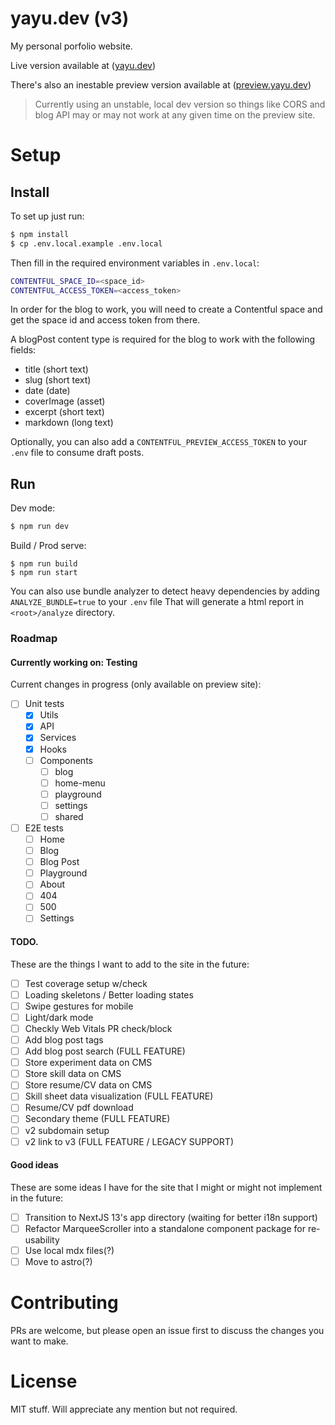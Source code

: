 # yayu.dev (v3)

My personal porfolio website.

Live version available at ([yayu.dev](https://yayu.dev))

There's also an inestable preview version available at ([preview.yayu.dev](https://preview.yayu.dev))

> Currently using an unstable, local dev version so things like CORS and blog API may or may not work at any given time on the preview site.

# Setup

## Install

To set up just run:

```sh
$ npm install
$ cp .env.local.example .env.local
```

Then fill in the required environment variables in `.env.local`:

```sh
CONTENTFUL_SPACE_ID=<space_id>
CONTENTFUL_ACCESS_TOKEN=<access_token>
```

In order for the blog to work, you will need to create a Contentful space and get the space id and access token from there.

A blogPost content type is required for the blog to work with the following fields:

- title (short text)
- slug (short text)
- date (date)
- coverImage (asset)
- excerpt (short text)
- markdown (long text)

Optionally, you can also add a `CONTENTFUL_PREVIEW_ACCESS_TOKEN` to your `.env` file to consume draft posts.

## Run

Dev mode:

```sh
$ npm run dev
```

Build / Prod serve:

```
$ npm run build
$ npm run start
```

You can also use bundle analyzer to detect heavy dependencies by adding `ANALYZE_BUNDLE=true` to your `.env` file
That will generate a html report in `<root>/analyze` directory.

### Roadmap

#### Currently working on: Testing

Current changes in progress (only available on preview site):

- [ ] Unit tests
    - [X] Utils
    - [X] API
    - [X] Services
    - [X] Hooks
    - [ ] Components
      - [ ] blog
      - [ ] home-menu
      - [ ] playground
      - [ ] settings
      - [ ] shared
- [ ] E2E tests
    - [ ] Home
    - [ ] Blog
    - [ ] Blog Post
    - [ ] Playground
    - [ ] About
    - [ ] 404
    - [ ] 500
    - [ ] Settings

#### TODO.

These are the things I want to add to the site in the future:

- [ ] Test coverage setup w/check
- [ ] Loading skeletons / Better loading states
- [ ] Swipe gestures for mobile
- [ ] Light/dark mode
- [ ] Checkly Web Vitals PR check/block
- [ ] Add blog post tags
- [ ] Add blog post search (FULL FEATURE)
- [ ] Store experiment data on CMS
- [ ] Store skill data on CMS
- [ ] Store resume/CV data on CMS
- [ ] Skill sheet data visualization (FULL FEATURE)
- [ ] Resume/CV pdf download
- [ ] Secondary theme (FULL FEATURE)
- [ ] v2 subdomain setup
- [ ] v2 link to v3 (FULL FEATURE / LEGACY SUPPORT)

#### Good ideas

These are some ideas I have for the site that I might or might not implement in the future:

- [ ] Transition to NextJS 13's app directory (waiting for better i18n support)
- [ ] Refactor MarqueeScroller into a standalone component package for re-usability
- [ ] Use local mdx files(?)
- [ ] Move to astro(?)

# Contributing

PRs are welcome, but please open an issue first to discuss the changes you want to make.

# License

MIT stuff. Will appreciate any mention but not required.
